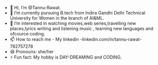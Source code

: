 - 👋 Hi, I’m @Tannu-Rawat.
- 🌱 I’m currently pursuing B.tech from Indira Gandhi Delhi Technical University for Women in the branch of AI&ML.
- 👀 I’m interested in watching movies,web series,travelling new places,lyrics writing and listening music , learning new languages and ofcource coding.
- 📫 How to reach me - My linkedin -linkedin.com/in/tannu-rawat-782757278
- 😄 Pronouns: she/her
- ⚡ Fun fact: My hobby is DAY-DREAMING and CODING.

<!---
Tannu-Rawat/Tannu-Rawat is a ✨ special ✨ repository because its `README.md` (this file) appears on your GitHub profile.
You can click the Preview link to take a look at your changes.
--->
